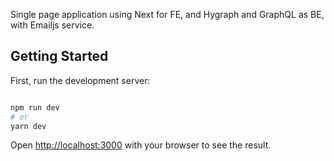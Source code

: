 Single page application using Next for FE, and Hygraph and GraphQL as BE, with Emailjs service.

## Getting Started

First, run the development server:

```bash

npm run dev
# or
yarn dev
```

Open [http://localhost:3000](http://localhost:3000) with your browser to see the result.
